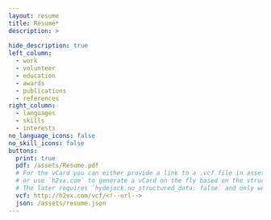 ```yaml
---
layout: resume
title: Résumé*
description: >
  
hide_description: true
left_column:
  - work
  - volunteer
  - education
  - awards
  - publications
  - references
right_column:
  - languages
  - skills
  - interests
no_language_icons: false
no_skill_icons: false
buttons:
  print: true
  pdf: /assets/Resume.pdf
  # For the vCard you can either provide a link to a .vcf file in assets (see `pdf` above),
  # or use `h2vx.com` to generate a vCard on the fly based on the structured data of the resume page.
  # The later requires `hydejack.no_structured_data: false` and only works once the site is deployed to a public URL.
  vcf: http://h2vx.com/vcf/<!--url-->
  json: /assets/resume.json
---
```

